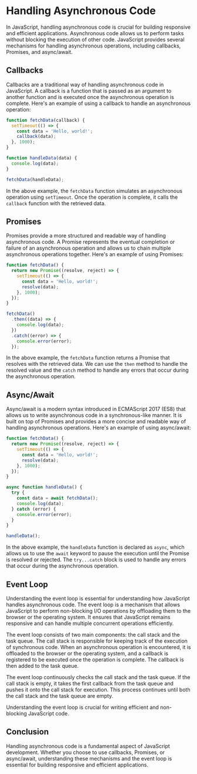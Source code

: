 # Handling Asynchronous Code

In JavaScript, handling asynchronous code is crucial for building responsive and efficient applications. Asynchronous code allows us to perform tasks without blocking the execution of other code. JavaScript provides several mechanisms for handling asynchronous operations, including callbacks, Promises, and async/await.

## Callbacks

Callbacks are a traditional way of handling asynchronous code in JavaScript. A callback is a function that is passed as an argument to another function and is executed once the asynchronous operation is complete. Here's an example of using a callback to handle an asynchronous operation:

```javascript
function fetchData(callback) {
  setTimeout(() => {
    const data = 'Hello, world!';
    callback(data);
  }, 1000);
}

function handleData(data) {
  console.log(data);
}

fetchData(handleData);
```

In the above example, the `fetchData` function simulates an asynchronous operation using `setTimeout`. Once the operation is complete, it calls the `callback` function with the retrieved data.

## Promises

Promises provide a more structured and readable way of handling asynchronous code. A Promise represents the eventual completion or failure of an asynchronous operation and allows us to chain multiple asynchronous operations together. Here's an example of using Promises:

```javascript
function fetchData() {
  return new Promise((resolve, reject) => {
    setTimeout(() => {
      const data = 'Hello, world!';
      resolve(data);
    }, 1000);
  });
}

fetchData()
  .then((data) => {
    console.log(data);
  })
  .catch((error) => {
    console.error(error);
  });
```

In the above example, the `fetchData` function returns a Promise that resolves with the retrieved data. We can use the `then` method to handle the resolved value and the `catch` method to handle any errors that occur during the asynchronous operation.

## Async/Await

Async/await is a modern syntax introduced in ECMAScript 2017 (ES8) that allows us to write asynchronous code in a synchronous-like manner. It is built on top of Promises and provides a more concise and readable way of handling asynchronous operations. Here's an example of using async/await:

```javascript
function fetchData() {
  return new Promise((resolve, reject) => {
    setTimeout(() => {
      const data = 'Hello, world!';
      resolve(data);
    }, 1000);
  });
}

async function handleData() {
  try {
    const data = await fetchData();
    console.log(data);
  } catch (error) {
    console.error(error);
  }
}

handleData();
```

In the above example, the `handleData` function is declared as `async`, which allows us to use the `await` keyword to pause the execution until the Promise is resolved or rejected. The `try...catch` block is used to handle any errors that occur during the asynchronous operation.

## Event Loop

Understanding the event loop is essential for understanding how JavaScript handles asynchronous code. The event loop is a mechanism that allows JavaScript to perform non-blocking I/O operations by offloading them to the browser or the operating system. It ensures that JavaScript remains responsive and can handle multiple concurrent operations efficiently.

The event loop consists of two main components: the call stack and the task queue. The call stack is responsible for keeping track of the execution of synchronous code. When an asynchronous operation is encountered, it is offloaded to the browser or the operating system, and a callback is registered to be executed once the operation is complete. The callback is then added to the task queue.

The event loop continuously checks the call stack and the task queue. If the call stack is empty, it takes the first callback from the task queue and pushes it onto the call stack for execution. This process continues until both the call stack and the task queue are empty.

Understanding the event loop is crucial for writing efficient and non-blocking JavaScript code.

## Conclusion

Handling asynchronous code is a fundamental aspect of JavaScript development. Whether you choose to use callbacks, Promises, or async/await, understanding these mechanisms and the event loop is essential for building responsive and efficient applications.
